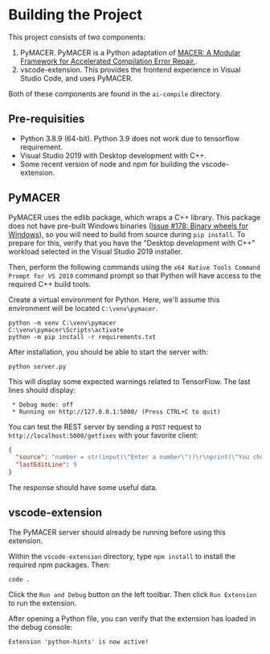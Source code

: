 # Building the Project

This project consists of two components:

1. PyMACER. PyMACER is a Python adaptation of [MACER: A Modular Framework for Accelerated Compilation Error Repair.](https://github.com/purushottamkar/macer).
2. vscode-extension. This provides the frontend experience in Visual Studio Code, and uses PyMACER.

Both of these components are found in the `ai-compile` directory.

## Pre-requisities

- Python 3.8.9 (64-bit). Python 3.9 does not work due to tensorflow requirement.
- Visual Studio 2019 with Desktop development with C++.
- Some recent version of node and npm for building the vscode-extension.

## PyMACER

PyMACER uses the edlib package, which wraps a C++ library. This package does not have pre-built Windows binaries ([Issue #178: Binary wheels for Windows](https://github.com/Martinsos/edlib/issues/178)), so you will need to build from source during `pip install`. To prepare for this, verify that you have the "Desktop development with C++" workload selected in the Visual Studio 2019 installer.

Then, perform the following commands using the `x64 Native Tools Command Prompt for VS 2019` command prompt so that Python will have access to the required C++ build tools.

Create a virtual environment for Python. Here, we'll assume this environment will be located `C:\venv\pymacer`.

```
python -m venv C:\venv\pymacer
C:\venv\pymacer\Scripts\activate
python -m pip install -r requirements.txt
```

After installation, you should be able to start the server with:

```
python server.py
```

This will display some expected warnings related to TensorFlow. The last lines should display:

```
 * Debug mode: off
 * Running on http://127.0.0.1:5000/ (Press CTRL+C to quit)
```

You can test the REST server by sending a `POST` request to `http://localhost:5000/getfixes` with your favorite client:

```json
{
  "source": "number = str(input(\"Enter a number\"))\r\nprint(\"You chose \" number)",
  "lastEditLine": 9
}
```

The response should have some useful data.

## vscode-extension

The PyMACER server should already be running before using this extension.

Within the `vscode-extension` directory, type `npm install` to install the required npm packages. Then:

```
code .
```

Click the `Run and Debug` button on the left toolbar. Then click `Run Extension` to run the extension.

After opening a Python file, you can verify that the extension has loaded in the debug console:

```
Extension 'python-hints' is now active!
```
